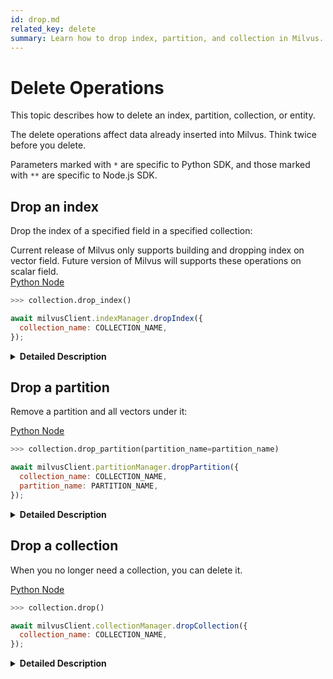 ```yaml
---
id: drop.md
related_key: delete
summary: Learn how to drop index, partition, and collection in Milvus.
---
```


# Delete Operations

This topic describes how to delete an index, partition, collection, or entity.

The delete operations affect data already inserted into Milvus. Think twice before you delete.

<div class="alert note">
Parameters marked with <code>*</code> are specific to Python SDK, and those marked with <code>**</code> are specific to Node.js SDK.
</div>

## Drop an index

Drop the index of a specified field in a specified collection:

<div class="alert note">
Current release of Milvus only supports building and dropping index on vector field. Future version of Milvus will supports these operations on scalar field.
</div>

<div class="multipleCode">
  <a href="?python">Python </a>
  <a href="?javascript">Node</a>
</div>


```python
>>> collection.drop_index()
```

```javascript
await milvusClient.indexManager.dropIndex({
  collection_name: COLLECTION_NAME,
});
```

<details>
  <summary><b>Detailed Description</b></summary>
<table class="params">
	<thead>
	<tr>
		<th>Parameter</td>
		<th>Description</th>
		<th>Note</th>
	</tr>
	</thead>
	<tbody>
 	<tr>
		<td><code>collection_name**</code></td>
		<td>Name of the collection to drop index from</td>
		<td>Mandatory</td>
	</tr>
	</tbody>
</table>
</details>

## Drop a partition

Remove a partition and all vectors under it:

<div class="multipleCode">
  <a href="?python">Python </a>
  <a href="?javascript">Node</a>
</div>


```python
>>> collection.drop_partition(partition_name=partition_name)
```

```javascript
await milvusClient.partitionManager.dropPartition({
  collection_name: COLLECTION_NAME,
  partition_name: PARTITION_NAME,
});
```

<details>
  <summary><b>Detailed Description</b></summary>
<table class="params">
	<thead>
	<tr>
		<th>Parameter</td>
		<th>Description</th>
		<th>Note</th>
	</tr>
	</thead>
	<tbody>
 	<tr>
		<td>partition_name</td>
		<td>Name of the partition to drop</td>
		<td>Mandatory</td>
	</tr>
  <tr>
		<td>collection_name**</td>
		<td>Name of the collection to drop partition from</td>
		<td>Mandatory</td>
	</tr>
	</tbody>
</table>
</details>

## Drop a collection

When you no longer need a collection, you can delete it.

<div class="multipleCode">
  <a href="?python">Python </a>
  <a href="?javascript">Node</a>
</div>


```python
>>> collection.drop()
```

```javascript
await milvusClient.collectionManager.dropCollection({
  collection_name: COLLECTION_NAME,
});
```

<details>
  <summary><b>Detailed Description</b></summary>
<table class="params">
	<thead>
	<tr>
		<th>Parameter</td>
		<th>Description</th>
		<th>Note</th>
	</tr>
	</thead>
	<tbody>
  <tr>
		<td>collection_name**</td>
		<td>Name of the collection to drop</td>
		<td>Mandatory</td>
	</tr>
	</tbody>
</table>
</details>
